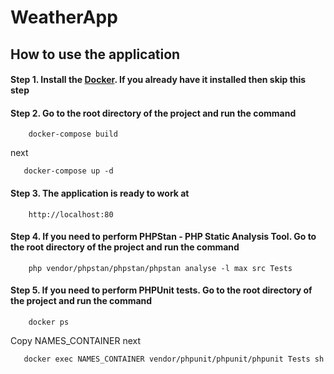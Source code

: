 # WeatherApp
## How to use the application
#### Step 1. Install the [Docker](https://www.docker.com/). If you already have it installed then skip this step
#### Step 2. Go to the root directory of the project and run the command
```
    docker-compose build
```
next
```
   docker-compose up -d
```
#### Step 3. The application is ready to work at
```
    http://localhost:80
```
#### Step 4. If you need to perform PHPStan - PHP Static Analysis Tool. Go to the root directory of the project and run the command
```
    php vendor/phpstan/phpstan/phpstan analyse -l max src Tests
```
#### Step 5. If you need to perform PHPUnit tests. Go to the root directory of the project and run the command
```
    docker ps
```
Copy NAMES_CONTAINER
next
```
   docker exec NAMES_CONTAINER vendor/phpunit/phpunit/phpunit Tests sh

```
